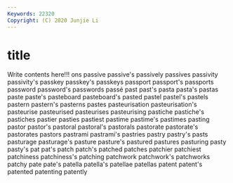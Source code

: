 ```yaml
---
Keywords: 22320
Copyright: (C) 2020 Junjie Li
---
```


# title

Write contents here!!!
ons
passive 
passive's 
passively 
passives 
passivity 
passivity's 
passkey 
passkey's 
passkeys 
passport
passport's 
passports 
password 
password's 
passwords 
passé 
past 
past's 
pasta 
pasta's
pastas 
paste 
paste's 
pasteboard 
pasteboard's 
pasted 
pastel 
pastel's 
pastels 
pastern
pastern's 
pasterns 
pastes 
pasteurisation 
pasteurisation's 
pasteurise 
pasteurised 
pasteurises 
pasteurising 
pastiche
pastiche's 
pastiches 
pastier 
pasties 
pastiest 
pastime 
pastime's 
pastimes 
pasting 
pastor
pastor's 
pastoral 
pastoral's 
pastorals 
pastorate 
pastorate's 
pastorates 
pastors 
pastrami 
pastrami's
pastries 
pastry 
pastry's 
pasts 
pasturage 
pasturage's 
pasture 
pasture's 
pastured 
pastures
pasturing 
pasty 
pasty's 
pat 
pat's 
patch 
patch's 
patched 
patches 
patchier
patchiest 
patchiness 
patchiness's 
patching 
patchwork 
patchwork's 
patchworks 
patchy 
pate 
pate's
patella 
patella's 
patellae 
patellas 
patent 
patent's 
patented 
patenting 
patently 
